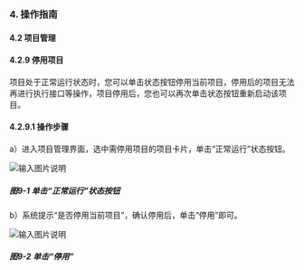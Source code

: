 ### 4. 操作指南

#### 4.2 项目管理

#### 4.2.9 停用项目

项目处于正常运行状态时，您可以单击状态按钮停用当前项目，停用后的项目无法再进行执行接口等操作，项目停用后，您也可以再次单击状态按钮重新启动该项目。

#### 4.2.9.1 操作步骤

a）进入项目管理界面，选中需停用项目的项目卡片，单击“正常运行”状态按钮。

![输入图片说明](../../../../images/SoFlu%EF%BC%88%E5%90%8E%E7%AB%AF%EF%BC%89%E5%BC%80%E5%8F%91%E5%B9%B3%E5%8F%B0/1.%20%E6%9C%80%E6%96%B0%E7%89%88%E6%9C%AC%20-%20%E6%9B%B4%E6%96%B0%E6%97%A5%E6%9C%9F%20-%202022.10.08/4.%20%E6%93%8D%E4%BD%9C%E6%8C%87%E5%8D%97/2.%20%E9%A1%B9%E7%9B%AE%E7%AE%A1%E7%90%86/9-1.png)

##### 图9-1 单击“正常运行”状态按钮

b）系统提示“是否停用当前项目”，确认停用后，单击“停用”即可。

![输入图片说明](../../../../images/SoFlu%EF%BC%88%E5%90%8E%E7%AB%AF%EF%BC%89%E5%BC%80%E5%8F%91%E5%B9%B3%E5%8F%B0/1.%20%E6%9C%80%E6%96%B0%E7%89%88%E6%9C%AC%20-%20%E6%9B%B4%E6%96%B0%E6%97%A5%E6%9C%9F%20-%202022.10.08/4.%20%E6%93%8D%E4%BD%9C%E6%8C%87%E5%8D%97/2.%20%E9%A1%B9%E7%9B%AE%E7%AE%A1%E7%90%86/9-2.png)

##### 图9-2 单击“停用”
